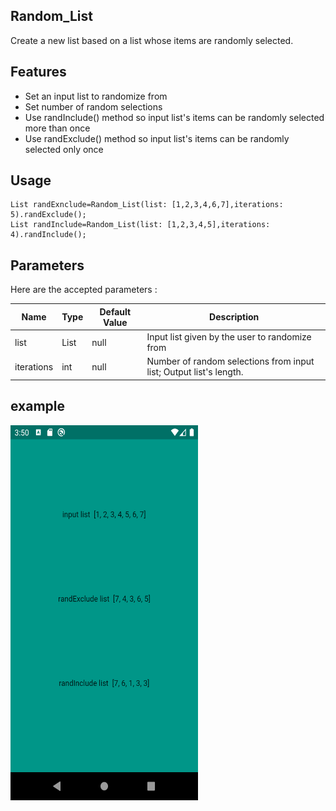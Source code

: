 <!-- 
This README describes the package. If you publish this package to pub.dev,
this README's contents appear on the landing page for your package.

For information about how to write a good package README, see the guide for
[writing package pages](https://dart.dev/guides/libraries/writing-package-pages). 

For general information about developing packages, see the Dart guide for
[creating packages](https://dart.dev/guides/libraries/create-library-packages)
and the Flutter guide for
[developing packages and plugins](https://flutter.dev/developing-packages). 
-->


## Random_List

Create a new list based on a list whose items are randomly selected.



## Features

* Set an input list to randomize from
* Set number of random selections
* Use randInclude() method so input list's items can be randomly selected more than once
* Use randExclude() method so input list's items can be randomly selected only once


## Usage

```
List randExnclude=Random_List(list: [1,2,3,4,6,7],iterations: 5).randExclude();
List randInclude=Random_List(list: [1,2,3,4,5],iterations: 4).randInclude();   
```

## Parameters

Here are the accepted parameters :

| Name  | Type | Default Value | Description | 
| ------------- | ------------- | ------------- | ------------- | 
| list  | List | null | Input list given by the user to randomize from | 
| iterations  | int | null | Number of random selections from input list; Output list's length. |


## example

<img src="assets/asset.png" width="300" height="600">





